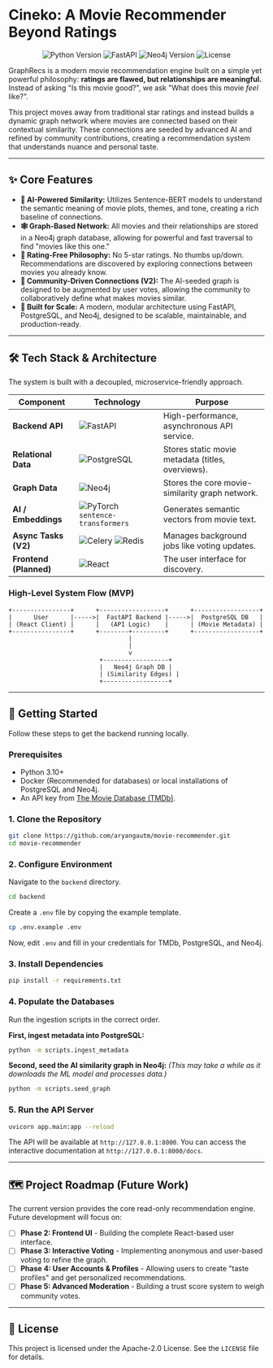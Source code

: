 # Cineko: A Movie Recommender Beyond Ratings

<p align="center">
    <img src="https://img.shields.io/badge/Python-3.11+-blue.svg" alt="Python Version">
    <img src="https://img.shields.io/badge/Framework-FastAPI-green" alt="FastAPI">
    <img src="https://img.shields.io/badge/Graph-Neo4j-orange.svg" alt="Neo4j Version">
    <img src="https://img.shields.io/badge/license-Apache--2.0-lightgrey" alt="License">
</p>

GraphRecs is a modern movie recommendation engine built on a simple yet powerful philosophy: **ratings are flawed, but relationships are meaningful.** Instead of asking "Is this movie good?", we ask "What does this movie *feel* like?".

This project moves away from traditional star ratings and instead builds a dynamic graph network where movies are connected based on their contextual similarity. These connections are seeded by advanced AI and refined by community contributions, creating a recommendation system that understands nuance and personal taste.

---

## ✨ Core Features

*   **🧠 AI-Powered Similarity:** Utilizes Sentence-BERT models to understand the semantic meaning of movie plots, themes, and tone, creating a rich baseline of connections.
*   **🕸️ Graph-Based Network:** All movies and their relationships are stored in a Neo4j graph database, allowing for powerful and fast traversal to find "movies like this one."
*   **🚫 Rating-Free Philosophy:** No 5-star ratings. No thumbs up/down. Recommendations are discovered by exploring connections between movies you already know.
*   **🔗 Community-Driven Connections (V2):** The AI-seeded graph is designed to be augmented by user votes, allowing the community to collaboratively define what makes movies similar.
*   **🚀 Built for Scale:** A modern, modular architecture using FastAPI, PostgreSQL, and Neo4j, designed to be scalable, maintainable, and production-ready.

---

## 🛠️ Tech Stack & Architecture

The system is built with a decoupled, microservice-friendly approach.

| Component             | Technology                                                              | Purpose                                          |
| --------------------- | ----------------------------------------------------------------------- | ------------------------------------------------ |
| **Backend API**       | ![FastAPI](https://img.shields.io/badge/FastAPI-0?style=flat&logo=fastapi) | High-performance, asynchronous API service.      |
| **Relational Data**   | ![PostgreSQL](https://img.shields.io/badge/PostgreSQL-61DAFB?style=flat&logo=postgresql) | Stores static movie metadata (titles, overviews). |
| **Graph Data**        | ![Neo4j](https://img.shields.io/badge/Neo4j-white?style=flat&logo=neo4j) | Stores the core movie-similarity graph network.  |
| **AI / Embeddings**   | ![PyTorch](https://img.shields.io/badge/PyTorch-lightgrey?style=flat&logo=pytorch) `sentence-transformers` | Generates semantic vectors from movie text.      |
| **Async Tasks (V2)**  | ![Celery](https://img.shields.io/badge/Celery-37814A?style=flat&logo=celery) ![Redis](https://img.shields.io/badge/Redis-DC382D?style=flat&logo=redis) | Manages background jobs like voting updates.     |
| **Frontend (Planned)**| ![React](https://img.shields.io/badge/React-lightgrey?style=flat&logo=react) | The user interface for discovery.                |

### High-Level System Flow (MVP)

```
+----------------+      +------------------+      +------------------+
|      User      |----->|  FastAPI Backend |----->|  PostgreSQL DB   |
| (React Client) |      |   (API Logic)    |      | (Movie Metadata) |
+----------------+      +--------+---------+      +------------------+
                                 |
                                 |
                                 v
                         +------------------+
                         |   Neo4j Graph DB |
                         | (Similarity Edges) |
                         +------------------+
```

---

## 🚀 Getting Started

Follow these steps to get the backend running locally.

### Prerequisites

*   Python 3.10+
*   Docker (Recommended for databases) or local installations of PostgreSQL and Neo4j.
*   An API key from [The Movie Database (TMDb)](https://www.themoviedb.org/settings/api).

### 1. Clone the Repository

```bash
git clone https://github.com/aryangautm/movie-recommender.git
cd movie-recommender
```

### 2. Configure Environment

Navigate to the `backend` directory.

```bash
cd backend
```

Create a `.env` file by copying the example template.

```bash
cp .env.example .env
```

Now, edit `.env` and fill in your credentials for TMDb, PostgreSQL, and Neo4j.

### 3. Install Dependencies

```bash
pip install -r requirements.txt
```

### 4. Populate the Databases

Run the ingestion scripts in the correct order.

**First, ingest metadata into PostgreSQL:**

```bash
python -m scripts.ingest_metadata
```

**Second, seed the AI similarity graph in Neo4j:**
*(This may take a while as it downloads the ML model and processes data.)*

```bash
python -m scripts.seed_graph
```

### 5. Run the API Server

```bash
uvicorn app.main:app --reload
```

The API will be available at `http://127.0.0.1:8000`. You can access the interactive documentation at `http://127.0.0.1:8000/docs`.

---

## 🗺️ Project Roadmap (Future Work)

The current version provides the core read-only recommendation engine. Future development will focus on:

-   [ ] **Phase 2: Frontend UI** - Building the complete React-based user interface.
-   [ ] **Phase 3: Interactive Voting** - Implementing anonymous and user-based voting to refine the graph.
-   [ ] **Phase 4: User Accounts & Profiles** - Allowing users to create "taste profiles" and get personalized recommendations.
-   [ ] **Phase 5: Advanced Moderation** - Building a trust score system to weigh community votes.

---

## 📜 License

This project is licensed under the Apache-2.0 License. See the `LICENSE` file for details.